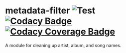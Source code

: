 # metadata-filter ![Test][WorkflowBadge] [![Codacy Badge][CodacyBadge]][Codacy] [![Codacy Coverage Badge][CodacyCoverageBadge]][Codacy]

A module for cleaning up artist, album, and song names.


[Codacy]: https://app.codacy.com/project/web-scrobbler/metadata-filter/dashboard

<!-- Badges -->
[WorkflowBadge]: https://github.com/web-scrobbler/metadata-filter/workflows/Test/badge.svg
[CodacyBadge]: https://api.codacy.com/project/badge/Grade/100b50dc21664ce6bc591c28b73d6892
[CodacyCoverageBadge]: https://api.codacy.com/project/badge/Coverage/100b50dc21664ce6bc591c28b73d6892